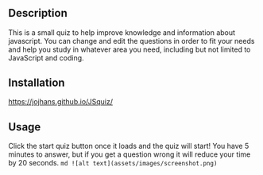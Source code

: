 # <JavaScript Quiz>

## Description

This is a small quiz to help improve knowledge and information about javascript. You can change and edit the questions in order to fit your needs and help you study in whatever area you need, including but not limited to JavaScript and coding.

## Installation

https://jojhans.github.io/JSquiz/

## Usage

Click the start quiz button once it loads and the quiz will start! You have 5 minutes to answer, but if you get a question wrong it will reduce your time by 20 seconds. 
    ```md
    ![alt text](assets/images/screenshot.png)
    ```